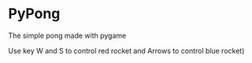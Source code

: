 # PyPong
The simple pong made with pygame


Use key W and S to control red rocket and Arrows to control blue rocket)

